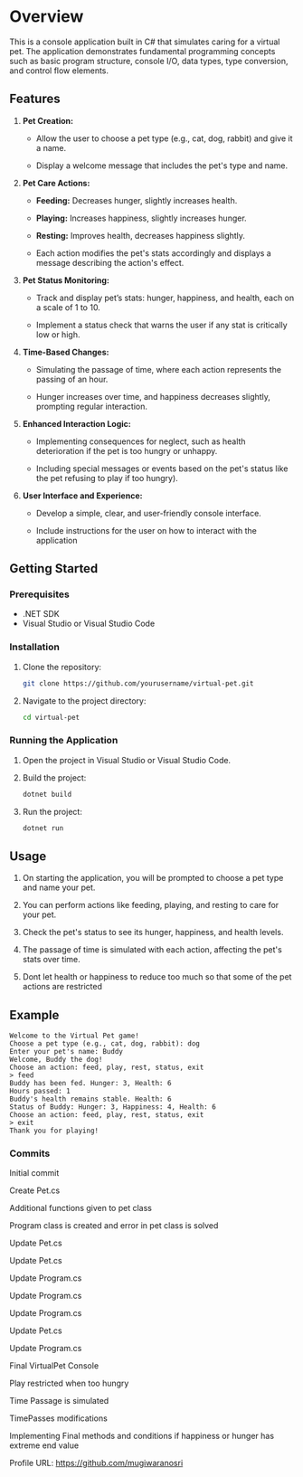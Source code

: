 # Overview

This is a console application built in C# that simulates caring for a virtual pet. The application demonstrates fundamental programming concepts such as basic program structure, console I/O, data types, type conversion, and control flow elements.

## Features

1. **Pet Creation:**

    - Allow the user to choose a pet type (e.g., cat, dog, rabbit) and give it a name.
    
    - Display a welcome message that includes the pet's type and name.

2. **Pet Care Actions:**

    - **Feeding:** Decreases hunger, slightly increases health.
    
    - **Playing:** Increases happiness, slightly increases hunger.
    
    - **Resting:** Improves health, decreases happiness slightly.
    
    - Each action modifies the pet's stats accordingly and displays a message describing the action's effect.

3. **Pet Status Monitoring:**

    - Track and display pet’s stats: hunger, happiness, and health, each on a scale of 1 to 10.
    
    - Implement a status check that warns the user if any stat is critically low or high.

4. **Time-Based Changes:**

    - Simulating the passage of time, where each action represents the passing of an hour.
    
    - Hunger increases over time, and happiness decreases slightly, prompting regular interaction.

5. **Enhanced Interaction Logic:**

    - Implementing consequences for neglect, such as health deterioration if the pet is too hungry or unhappy.
    
    - Including special messages or events based on the pet's status like the pet refusing to play if too hungry).

6. **User Interface and Experience:**

    - Develop a simple, clear, and user-friendly console interface.
    
    - Include instructions for the user on how to interact with the application

## Getting Started

### Prerequisites

- .NET SDK
- Visual Studio or Visual Studio Code

### Installation

1. Clone the repository:
    ```sh
    git clone https://github.com/yourusername/virtual-pet.git
    ```

2. Navigate to the project directory:
    ```sh
    cd virtual-pet
    ```

### Running the Application

1. Open the project in Visual Studio or Visual Studio Code.

2. Build the project:
    ```sh
    dotnet build
    ```

3. Run the project:
    ```sh
    dotnet run
    ```

## Usage

1. On starting the application, you will be prompted to choose a pet type and name your pet.

2. You can perform actions like feeding, playing, and resting to care for your pet.

3. Check the pet's status to see its hunger, happiness, and health levels.

4. The passage of time is simulated with each action, affecting the pet's stats over time.

5. Dont let health or happiness to reduce too much so that some of the pet actions are restricted 

## Example
```
Welcome to the Virtual Pet game!
Choose a pet type (e.g., cat, dog, rabbit): dog
Enter your pet's name: Buddy
Welcome, Buddy the dog!
Choose an action: feed, play, rest, status, exit
> feed
Buddy has been fed. Hunger: 3, Health: 6
Hours passed: 1
Buddy's health remains stable. Health: 6
Status of Buddy: Hunger: 3, Happiness: 4, Health: 6
Choose an action: feed, play, rest, status, exit
> exit
Thank you for playing!
```

### Commits

Initial commit

Create Pet.cs

Additional functions given to pet class

Program class is created and error in pet class is solved

Update Pet.cs

Update Pet.cs

Update Program.cs

Update Program.cs

Update Program.cs

Update Pet.cs

Update Program.cs

Final VirtualPet Console

Play restricted when too hungry

Time Passage is simulated

TimePasses modifications

Implementing Final methods and conditions if happiness or hunger has extreme end value

Profile URL:
https://github.com/mugiwaranosri
